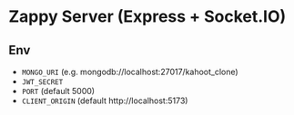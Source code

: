 # Zappy Server (Express + Socket.IO)

## Env
- `MONGO_URI` (e.g. mongodb://localhost:27017/kahoot_clone)
- `JWT_SECRET`
- `PORT` (default 5000)
- `CLIENT_ORIGIN` (default http://localhost:5173)
